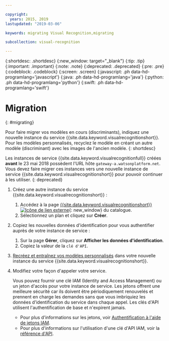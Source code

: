 ```yaml
---

copyright:
  years: 2015, 2019
lastupdated: "2019-03-06"

keywords: migrating Visual Recognition,migrating

subcollection: visual-recognition

---
```


{:shortdesc: .shortdesc}
{:new_window: target="_blank"}
{:tip: .tip}
{:important: .important}
{:note: .note}
{:deprecated: .deprecated}
{:pre: .pre}
{:codeblock: .codeblock}
{:screen: .screen}
{:javascript: .ph data-hd-programlang='javascript'}
{:java: .ph data-hd-programlang='java'}
{:python: .ph data-hd-programlang='python'}
{:swift: .ph data-hd-programlang='swift'}

# Migration
{: #migrating}

Pour faire migrer vos modèles en cours (discriminants), indiquez une nouvelle instance du service {{site.data.keyword.visualrecognitionshort}}. Pour les modèles personnalisés, recyclez le modèle en créant un autre modèle (discriminant) avec les images de l'ancien modèle.
{: shortdesc}

Les instances de service {{site.data.keyword.visualrecognitionfull}} créées **avant** le 23 mai 2018 possèdent l'URL hôte `gateway-a.watsonplatform.net`. Vous devez faire migrer ces instances vers une nouvelle instance de service {{site.data.keyword.visualrecognitionshort}} pour pouvoir continuer à les utiliser.
{: deprecated}

1.  Créez une autre instance du service {{site.data.keyword.visualrecognitionshort}} :
    1.  Accédez à la page [{{site.data.keyword.visualrecognitionshort}} ![Icône de lien externe](../../icons/launch-glyph.svg "Icône de lien externe")](https://{DomainName}/catalog/services/visual-recognition){: new_window} du catalogue.
    1.  Sélectionnez un plan et cliquez sur **Créer**.
1.  Copiez les nouvelles données d'identification pour vous authentifier auprès de votre instance de service : 
    1.  Sur la page **Gérer**, cliquez sur **Afficher les données d'identification**.
    1.  Copiez la valeur de la `clé d'API`. 
1.  [Recréez et entraînez vos modèles personnalisés](/docs/services/visual-recognition?topic=visual-recognition-tutorial-custom-classifier#tutorial-custom-classifier) dans votre nouvelle instance du service {{site.data.keyword.visualrecognitionshort}}. 
1.  Modifiez votre façon d'appeler votre service.

    Vous pouvez fournir une clé IAM (Identity and Access Management) ou un jeton d'accès pour votre instance de service. Les jetons offrent une meilleure sécurité car ils doivent être périodiquement renouvelés et prennent en charge les demandes sans que vous imbriquiez les données d'identification du service dans chaque appel. Les clés d'API utilisent l'authentification de base et n'expirent jamais.

    - Pour plus d'informations sur les jetons, voir [Authentification à l'aide de jetons IAM](/docs/services/watson?topic=watson-iam#iam).
    - Pour plus d'informations sur l'utilisation d'une clé d'API IAM, voir la [référence d'API](https://{DomainName}/apidocs/visual-recognition/#authentication).
